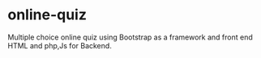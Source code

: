 # online-quiz
Multiple choice online quiz using Bootstrap as a framework and front end HTML and php,Js for Backend.
